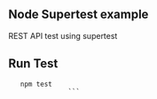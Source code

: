 ## Node Supertest example

<p> REST API test using supertest </p>

## Run Test
 
 ```
    npm test
                ```